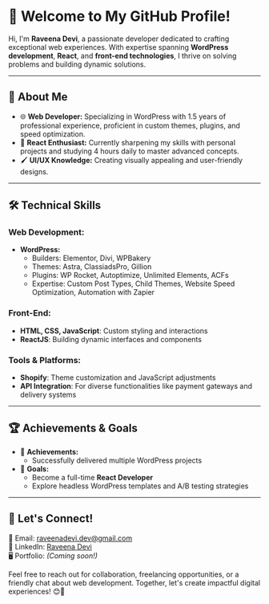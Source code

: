 # 👋 Welcome to My GitHub Profile!

Hi, I'm **Raveena Devi**, a passionate developer dedicated to crafting exceptional web experiences. With expertise spanning **WordPress development**, **React**, and **front-end technologies**, I thrive on solving problems and building dynamic solutions.

---

## 🚀 About Me

- 🌐 **Web Developer:** Specializing in WordPress with 1.5 years of professional experience, proficient in custom themes, plugins, and speed optimization.
- 🔧 **React Enthusiast:** Currently sharpening my skills with personal projects and studying 4 hours daily to master advanced concepts.
- 🖌️ **UI/UX Knowledge:** Creating visually appealing and user-friendly designs.

---

## 🛠️ Technical Skills

### Web Development:
- **WordPress:**
  - Builders: Elementor, Divi, WPBakery
  - Themes: Astra, ClassiadsPro, Gillion
  - Plugins: WP Rocket, Autoptimize, Unlimited Elements, ACFs
  - Expertise: Custom Post Types, Child Themes, Website Speed Optimization, Automation with Zapier

### Front-End:
- **HTML, CSS, JavaScript**: Custom styling and interactions
- **ReactJS**: Building dynamic interfaces and components

### Tools & Platforms:
- **Shopify**: Theme customization and JavaScript adjustments
- **API Integration**: For diverse functionalities like payment gateways and delivery systems

---

## 🏆 Achievements & Goals

- 🏅 **Achievements:**
  - Successfully delivered multiple WordPress projects
- 🎯 **Goals:**
  - Become a full-time **React Developer**
  - Explore headless WordPress templates and A/B testing strategies

---

## 🌟 Let's Connect!

📧 Email: [raveenadevi.dev@gmail.com](mailto:raveenadevi.2105@gmail.com)  
💼 LinkedIn: [Raveena Devi](https://www.linkedin.com/in/raveenadevi/)  
🖥️ Portfolio: *(Coming soon!)*

Feel free to reach out for collaboration, freelancing opportunities, or a friendly chat about web development. Together, let's create impactful digital experiences! 😊🚀

